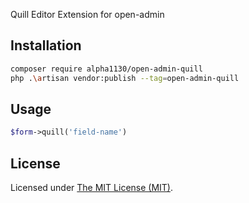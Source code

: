 Quill Editor Extension for open-admin

## Installation

```bash
composer require alpha1130/open-admin-quill
php .\artisan vendor:publish --tag=open-admin-quill
```

## Usage

```php
$form->quill('field-name')
```

License
------------
Licensed under [The MIT License (MIT)](LICENSE).